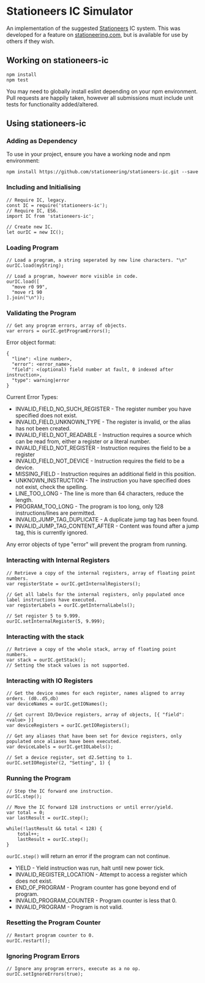 # Stationeers IC Simulator

An implementation of the suggested [Stationeers](https://store.steampowered.com/app/544550/Stationeers/) IC system. This was developed for a feature on [stationeering.com](https://stationeering.com), but is available for use by others if they wish.

## Working on stationeers-ic

```
npm install
npm test
```

You may need to globally install eslint depending on your npm environment. Pull requests are happily taken, however all submissions must include unit tests for functionality added/altered.

## Using stationeers-ic

### Adding as Dependency

To use in your project, ensure you have a working node and npm environment:

```
npm install https://github.com/stationeering/stationeers-ic.git --save
```

### Including and Initialising

```
// Require IC, legacy.
const IC = require('stationeers-ic');
// Require IC, ES6.
import IC from 'stationeers-ic';

// Create new IC.
let ourIC = new IC();
```

### Loading Program

```
// Load a program, a string seperated by new line characters. "\n"
ourIC.load(myString);

// Load a program, however more visible in code.
ourIC.load([
  "move r0 99",
  "move r1 90
].join("\n"));
```

### Validating the Program

```
// Get any program errors, array of objects.
var errors = ourIC.getProgramErrors();
```

Error object format:

```
{
  "line": <line number>,
  "error": <error_name>,
  "field": <(optional) field number at fault, 0 indexed after instruction>,
  "type": warning|error
}
```

Current Error Types:

* INVALID_FIELD_NO_SUCH_REGISTER - The register number you have specified does not exist.
* INVALID_FIELD_UNKNOWN_TYPE - The register is invalid, or the alias has not been created.
* INVALID_FIELD_NOT_READABLE - Instruction requires a source which can be read from, either a register or a literal number.
* INVALID_FIELD_NOT_REGISTER - Instruction requires the field to be a register
* INVALID_FIELD_NOT_DEVICE - Instruction requires the field to be a device.
* MISSING_FIELD - Instruction requires an additional field in this position.
* UNKNOWN_INSTRUCTION - The instruction you have specified does not exist, check the spelling.
* LINE_TOO_LONG - The line is more than 64 characters, reduce the length.
* PROGRAM_TOO_LONG - The program is too long, only 128 instructions/lines are permitted.
* INVALID_JUMP_TAG_DUPLICATE - A duplicate jump tag has been found.
* INVALID_JUMP_TAG_CONTENT_AFTER - Content was found after a jump tag, this is currently ignored.

Any error objects of type "error" will prevent the program from running.

### Interacting with Internal Registers

```
// Retrieve a copy of the internal registers, array of floating point numbers.
var registerState = ourIC.getInternalRegisters();

// Get all labels for the internal registers, only populated once label instructions have executed.
var registerLabels = ourIC.getInternalLabels();

// Set register 5 to 9.999.
ourIC.setInternalRegister(5, 9.999);
```

### Interacting with the stack

```
// Retrieve a copy of the whole stack, array of floating point numbers.
var stack = ourIC.getStack();
// Setting the stack values is not supported.
```

### Interacting with IO Registers

```
// Get the device names for each register, names aligned to array orders. (d0..d5,db)
var deviceNames = ourIC.getIONames();

// Get current IO/Device registers, array of objects, [{ "field": <value> }]
var deviceRegisters = ourIC.getIORegisters();

// Get any aliases that have been set for device registers, only populated once aliases have been executed.
var deviceLabels = ourIC.getIOLabels();

// Set a device register, set d2.Setting to 1.
ourIC.setIORegister(2, "Setting", 1) {
```

### Running the Program

```
// Step the IC forward one instruction.
ourIC.step();

// Move the IC forward 128 instructions or until error/yield.
var total = 0;
var lastResult = ourIC.step();

while(!lastResult && total < 128) {
	total++;
	lastResult = ourIC.step();
}
```

`ourIC.step()` will return an error if the program can not continue.

* YIELD - Yield instruction was run, halt until new power tick.
* INVALID_REGISTER_LOCATION - Attempt to access a register which does not exist.
* END_OF_PROGRAM - Program counter has gone beyond end of program.
* INVALID_PROGRAM_COUNTER - Program counter is less that 0.
* INVALID_PROGRAM - Program is not valid.

### Resetting the Program Counter

```
// Restart program counter to 0.
ourIC.restart();
```

### Ignoring Program Errors

```
// Ignore any program errors, execute as a no op.
ourIC.setIgnoreErrors(true);
```


